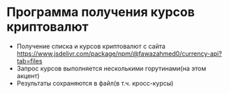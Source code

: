 # Программа получения курсов криптовалют

* Получение списка и курсов криптовалют с сайта https://www.jsdelivr.com/package/npm/@fawazahmed0/currency-api?tab=files
* Запрос курсов выполняется несколькими горутинами(на этом акцент)
* Результаты сохраняются в файл(в т.ч. кросс-курсы)